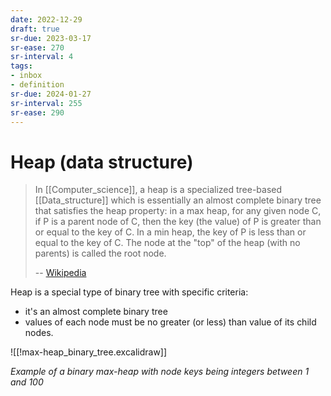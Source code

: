 ```yaml
---
date: 2022-12-29
draft: true
sr-due: 2023-03-17
sr-ease: 270
sr-interval: 4
tags:
- inbox
- definition
sr-due: 2024-01-27
sr-interval: 255
sr-ease: 290
---
```


# Heap (data structure)

> In [[Computer_science]], a heap is a specialized tree-based [[Data_structure]]
> which is essentially an almost complete binary tree that satisfies the heap
> property: in a max heap, for any given node C, if P is a parent node of C,
> then the key (the value) of P is greater than or equal to the key of C. In a
> min heap, the key of P is less than or equal to the key of C. The node at the
> "top" of the heap (with no parents) is called the root node.
>
> -- [Wikipedia](https://en.wikipedia.org/wiki/Heap_\(data_structure\))

Heap is a special type of binary tree with specific criteria:

- it's an almost complete binary tree
- values of each node must be no greater (or less) than value of its child
  nodes.

![[!max-heap_binary_tree.excalidraw]]

_Example of a binary max-heap with node keys being integers between 1 and 100_
